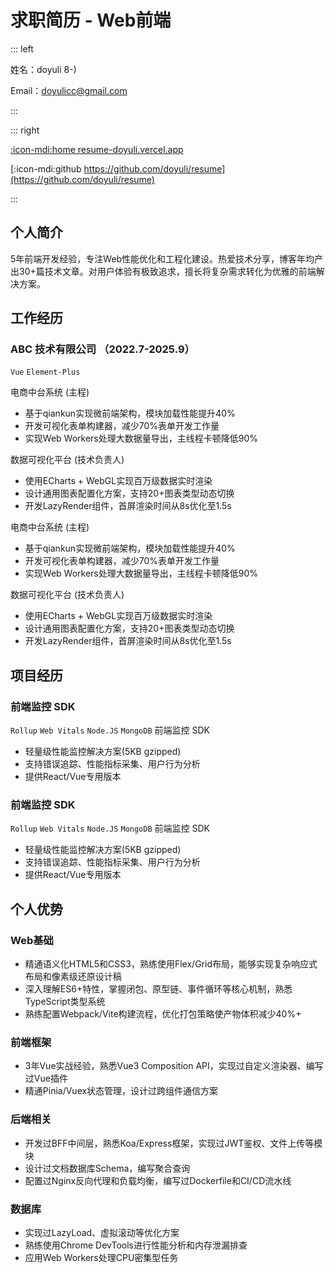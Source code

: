 # 求职简历 - Web前端

::: left

姓名：doyuli 8-)

Email：[doyulicc@gmail.com](mailto:doyulicc@gmail.com)

:::

::: right

[:icon-mdi:home resume-doyuli.vercel.app](https://resume-doyuli.vercel.app)

[:icon-mdi:github https://github.com/doyuli/resume](https://github.com/doyuli/resume)

:::

## 个人简介

5年前端开发经验，专注Web性能优化和工程化建设。热爱技术分享，博客年均产出30+篇技术文章。对用户体验有极致追求，擅长将复杂需求转化为优雅的前端解决方案。

## 工作经历

### ABC 技术有限公司 （2022.7-2025.9）

`Vue` `Element-Plus`

电商中台系统 (主程)

- 基于qiankun实现微前端架构，模块加载性能提升40%
- 开发可视化表单构建器，减少70%表单开发工作量
- 实现Web Workers处理大数据量导出，主线程卡顿降低90%

数据可视化平台 (技术负责人)

- 使用ECharts + WebGL实现百万级数据实时渲染
- 设计通用图表配置化方案，支持20+图表类型动态切换
- 开发LazyRender组件，首屏渲染时间从8s优化至1.5s

电商中台系统 (主程)

- 基于qiankun实现微前端架构，模块加载性能提升40%
- 开发可视化表单构建器，减少70%表单开发工作量
- 实现Web Workers处理大数据量导出，主线程卡顿降低90%

数据可视化平台 (技术负责人)

- 使用ECharts + WebGL实现百万级数据实时渲染
- 设计通用图表配置化方案，支持20+图表类型动态切换
- 开发LazyRender组件，首屏渲染时间从8s优化至1.5s

## 项目经历

### 前端监控 SDK

`Rollup` `Web Vitals` `Node.JS` `MongoDB`
前端监控 SDK

- 轻量级性能监控解决方案(5KB gzipped)
- 支持错误追踪、性能指标采集、用户行为分析
- 提供React/Vue专用版本

### 前端监控 SDK

`Rollup` `Web Vitals` `Node.JS` `MongoDB`
前端监控 SDK

- 轻量级性能监控解决方案(5KB gzipped)
- 支持错误追踪、性能指标采集、用户行为分析
- 提供React/Vue专用版本

## 个人优势

### Web基础

- 精通语义化HTML5和CSS3，熟练使用Flex/Grid布局，能够实现复杂响应式布局和像素级还原设计稿
- 深入理解ES6+特性，掌握闭包、原型链、事件循环等核心机制，熟悉TypeScript类型系统
- 熟练配置Webpack/Vite构建流程，优化打包策略使产物体积减少40%+

### 前端框架

- 3年Vue实战经验，熟悉Vue3 Composition API，实现过自定义渲染器、编写过Vue插件
- 精通Pinia/Vuex状态管理，设计过跨组件通信方案

### 后端相关

- 开发过BFF中间层，熟悉Koa/Express框架，实现过JWT鉴权、文件上传等模块
- 设计过文档数据库Schema，编写聚合查询
- 配置过Nginx反向代理和负载均衡，编写过Dockerfile和CI/CD流水线

### 数据库

- 实现过LazyLoad、虚拟滚动等优化方案
- 熟练使用Chrome DevTools进行性能分析和内存泄漏排查
- 应用Web Workers处理CPU密集型任务
